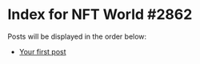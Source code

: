 # Index for NFT World #2862
Posts will be displayed in the order below:

- [Your first post](./001-first.md)

